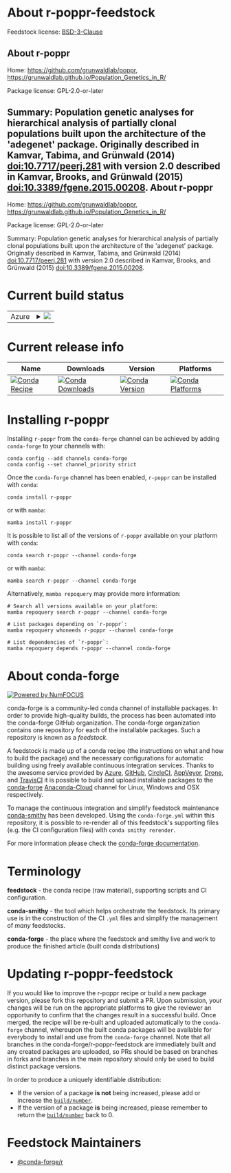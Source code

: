 About r-poppr-feedstock
=======================

Feedstock license: [BSD-3-Clause](https://github.com/conda-forge/r-poppr-feedstock/blob/main/LICENSE.txt)

About r-poppr
-------------

Home: https://github.com/grunwaldlab/poppr, https://grunwaldlab.github.io/Population_Genetics_in_R/

Package license: GPL-2.0-or-later

Summary: Population genetic analyses for hierarchical analysis of partially clonal populations built upon the architecture of the 'adegenet' package. Originally described in Kamvar, Tabima, and Grünwald (2014) <doi:10.7717/peerj.281> with version 2.0 described in Kamvar, Brooks, and Grünwald (2015) <doi:10.3389/fgene.2015.00208>.
About r-poppr
-------------

Home: https://github.com/grunwaldlab/poppr, https://grunwaldlab.github.io/Population_Genetics_in_R/

Package license: GPL-2.0-or-later

Summary: Population genetic analyses for hierarchical analysis of partially clonal populations built upon the architecture of the 'adegenet' package. Originally described in Kamvar, Tabima, and Grünwald (2014) <doi:10.7717/peerj.281> with version 2.0 described in Kamvar, Brooks, and Grünwald (2015) <doi:10.3389/fgene.2015.00208>.

Current build status
====================


<table>
    
  <tr>
    <td>Azure</td>
    <td>
      <details>
        <summary>
          <a href="https://dev.azure.com/conda-forge/feedstock-builds/_build/latest?definitionId=10038&branchName=main">
            <img src="https://dev.azure.com/conda-forge/feedstock-builds/_apis/build/status/r-poppr-feedstock?branchName=main">
          </a>
        </summary>
        <table>
          <thead><tr><th>Variant</th><th>Status</th></tr></thead>
          <tbody><tr>
              <td>linux_64_r_base4.1</td>
              <td>
                <a href="https://dev.azure.com/conda-forge/feedstock-builds/_build/latest?definitionId=10038&branchName=main">
                  <img src="https://dev.azure.com/conda-forge/feedstock-builds/_apis/build/status/r-poppr-feedstock?branchName=main&jobName=linux&configuration=linux%20linux_64_r_base4.1" alt="variant">
                </a>
              </td>
            </tr><tr>
              <td>linux_64_r_base4.2</td>
              <td>
                <a href="https://dev.azure.com/conda-forge/feedstock-builds/_build/latest?definitionId=10038&branchName=main">
                  <img src="https://dev.azure.com/conda-forge/feedstock-builds/_apis/build/status/r-poppr-feedstock?branchName=main&jobName=linux&configuration=linux%20linux_64_r_base4.2" alt="variant">
                </a>
              </td>
            </tr><tr>
              <td>osx_64_r_base4.1</td>
              <td>
                <a href="https://dev.azure.com/conda-forge/feedstock-builds/_build/latest?definitionId=10038&branchName=main">
                  <img src="https://dev.azure.com/conda-forge/feedstock-builds/_apis/build/status/r-poppr-feedstock?branchName=main&jobName=osx&configuration=osx%20osx_64_r_base4.1" alt="variant">
                </a>
              </td>
            </tr><tr>
              <td>osx_64_r_base4.2</td>
              <td>
                <a href="https://dev.azure.com/conda-forge/feedstock-builds/_build/latest?definitionId=10038&branchName=main">
                  <img src="https://dev.azure.com/conda-forge/feedstock-builds/_apis/build/status/r-poppr-feedstock?branchName=main&jobName=osx&configuration=osx%20osx_64_r_base4.2" alt="variant">
                </a>
              </td>
            </tr>
          </tbody>
        </table>
      </details>
    </td>
  </tr>
</table>

Current release info
====================

| Name | Downloads | Version | Platforms |
| --- | --- | --- | --- |
| [![Conda Recipe](https://img.shields.io/badge/recipe-r--poppr-green.svg)](https://anaconda.org/conda-forge/r-poppr) | [![Conda Downloads](https://img.shields.io/conda/dn/conda-forge/r-poppr.svg)](https://anaconda.org/conda-forge/r-poppr) | [![Conda Version](https://img.shields.io/conda/vn/conda-forge/r-poppr.svg)](https://anaconda.org/conda-forge/r-poppr) | [![Conda Platforms](https://img.shields.io/conda/pn/conda-forge/r-poppr.svg)](https://anaconda.org/conda-forge/r-poppr) |

Installing r-poppr
==================

Installing `r-poppr` from the `conda-forge` channel can be achieved by adding `conda-forge` to your channels with:

```
conda config --add channels conda-forge
conda config --set channel_priority strict
```

Once the `conda-forge` channel has been enabled, `r-poppr` can be installed with `conda`:

```
conda install r-poppr
```

or with `mamba`:

```
mamba install r-poppr
```

It is possible to list all of the versions of `r-poppr` available on your platform with `conda`:

```
conda search r-poppr --channel conda-forge
```

or with `mamba`:

```
mamba search r-poppr --channel conda-forge
```

Alternatively, `mamba repoquery` may provide more information:

```
# Search all versions available on your platform:
mamba repoquery search r-poppr --channel conda-forge

# List packages depending on `r-poppr`:
mamba repoquery whoneeds r-poppr --channel conda-forge

# List dependencies of `r-poppr`:
mamba repoquery depends r-poppr --channel conda-forge
```


About conda-forge
=================

[![Powered by
NumFOCUS](https://img.shields.io/badge/powered%20by-NumFOCUS-orange.svg?style=flat&colorA=E1523D&colorB=007D8A)](https://numfocus.org)

conda-forge is a community-led conda channel of installable packages.
In order to provide high-quality builds, the process has been automated into the
conda-forge GitHub organization. The conda-forge organization contains one repository
for each of the installable packages. Such a repository is known as a *feedstock*.

A feedstock is made up of a conda recipe (the instructions on what and how to build
the package) and the necessary configurations for automatic building using freely
available continuous integration services. Thanks to the awesome service provided by
[Azure](https://azure.microsoft.com/en-us/services/devops/), [GitHub](https://github.com/),
[CircleCI](https://circleci.com/), [AppVeyor](https://www.appveyor.com/),
[Drone](https://cloud.drone.io/welcome), and [TravisCI](https://travis-ci.com/)
it is possible to build and upload installable packages to the
[conda-forge](https://anaconda.org/conda-forge) [Anaconda-Cloud](https://anaconda.org/)
channel for Linux, Windows and OSX respectively.

To manage the continuous integration and simplify feedstock maintenance
[conda-smithy](https://github.com/conda-forge/conda-smithy) has been developed.
Using the ``conda-forge.yml`` within this repository, it is possible to re-render all of
this feedstock's supporting files (e.g. the CI configuration files) with ``conda smithy rerender``.

For more information please check the [conda-forge documentation](https://conda-forge.org/docs/).

Terminology
===========

**feedstock** - the conda recipe (raw material), supporting scripts and CI configuration.

**conda-smithy** - the tool which helps orchestrate the feedstock.
                   Its primary use is in the construction of the CI ``.yml`` files
                   and simplify the management of *many* feedstocks.

**conda-forge** - the place where the feedstock and smithy live and work to
                  produce the finished article (built conda distributions)


Updating r-poppr-feedstock
==========================

If you would like to improve the r-poppr recipe or build a new
package version, please fork this repository and submit a PR. Upon submission,
your changes will be run on the appropriate platforms to give the reviewer an
opportunity to confirm that the changes result in a successful build. Once
merged, the recipe will be re-built and uploaded automatically to the
`conda-forge` channel, whereupon the built conda packages will be available for
everybody to install and use from the `conda-forge` channel.
Note that all branches in the conda-forge/r-poppr-feedstock are
immediately built and any created packages are uploaded, so PRs should be based
on branches in forks and branches in the main repository should only be used to
build distinct package versions.

In order to produce a uniquely identifiable distribution:
 * If the version of a package **is not** being increased, please add or increase
   the [``build/number``](https://docs.conda.io/projects/conda-build/en/latest/resources/define-metadata.html#build-number-and-string).
 * If the version of a package **is** being increased, please remember to return
   the [``build/number``](https://docs.conda.io/projects/conda-build/en/latest/resources/define-metadata.html#build-number-and-string)
   back to 0.

Feedstock Maintainers
=====================

* [@conda-forge/r](https://github.com/conda-forge/r/)

